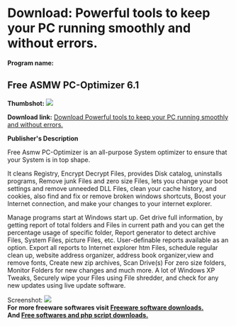 # Download: Powerful tools to keep your PC running smoothly and without errors.

**Program name:**

## Free ASMW PC-Optimizer 6.1

  
**Thumbshot:** ![](http://www.freewarefiles.com/screenshot/freeasmw_md.gif)   
  
**Download link:** [Download Powerful tools to keep your PC running smoothly and without errors.](http://freesoftwares.boysofts.com/Free-ASMW-PC-Optimizer_program_15628.html)  
  


**Publisher's Description**  
  


Free Asmw PC-Optimizer is an all-purpose System optimizer to ensure that your System is in top shape. 

It cleans Registry, Encrypt Decrypt Files, provides Disk catalog, uninstalls programs, Remove junk Files and zero size Files, lets you change your boot settings and remove unneeded DLL Files, clean your cache history, and cookies, also find and fix or remove broken windows shortcuts, Boost your Internet connection, and make your changes to your internet explorer. 

Manage programs start at Windows start up. Get drive full information, by getting report of total folders and Files in current path and you can get the percentage usage of specific folder, Report generator to detect archive Files, System Files, picture Files, etc. User-definable reports available as an option. Export all reports to Internet explorer htm Files, schedule regular clean up, website address organizer, address book organizer,view and remove fonts, Create new zip archives, Scan Drive(s) For zero size folders, Monitor Folders for new changes and much more. A lot of Windows XP Tweaks, Securely wipe your Files using File shredder, and check for any new updates using live update software. 

  
  
Screenshot: ![](http://www.freewarefiles.com/screenshot/freeasmw.gif)   
**For more freeware softwares visit [Freeware software downloads.](http://freesoftwares.boysofts.com/)**   
**And [Free softwares and php script downloads.](http://www.boysofts.com/)**
